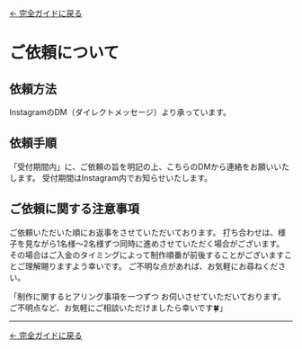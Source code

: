 [← 完全ガイドに戻る](../takis_complete_guide.md)

# ご依頼について

## 依頼方法
InstagramのDM（ダイレクトメッセージ）より承っています。

## 依頼手順
「受付期間内」に、ご依頼の旨を明記の上、こちらのDMから連絡をお願いいたします。
受付期間はInstagram内でお知らせいたします。

## ご依頼に関する注意事項
ご依頼いただいた順にお返事をさせていただいております。
打ち合わせは、様子を見ながら1名様～2名様ずつ同時に進めさせていただく場合がございます。
その場合はご入金のタイミングによって制作順番が前後することがございますことご理解賜りますよう幸いです。
ご不明な点があれば、お気軽にお尋ねください。

「制作に関するヒアリング事項を一つずつ
お伺いさせていただいております。
ご不明点など、お気軽にご相談いただけましたら幸いです🍀」

---

[← 完全ガイドに戻る](../takis_complete_guide.md) 